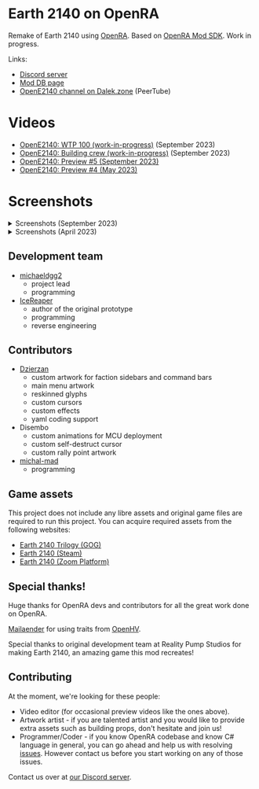 # Earth 2140 on OpenRA

Remake of Earth 2140 using [OpenRA](https://github.com/OpenRA/OpenRA). Based on [OpenRA Mod SDK](https://github.com/OpenRA/OpenRAModSDK). Work in progress.

Links:
* [Discord server](https://discord.gg/KNcX5BxA37)
* [Mod DB page](https://www.moddb.com/mods/opene2140)
* [OpenE2140 channel on Dalek.zone](https://dalek.zone/c/opene2140/videos) (PeerTube)

# Videos

- [OpenE2140: WTP 100 (work-in-progress)](https://dalek.zone/w/5PQVHZeiykAEUtauUHacXB) (September 2023)
- [OpenE2140: Building crew (work-in-progress)](https://dalek.zone/w/s8USh5aPcZ9G97EDTc95AG) (September 2023)
- [OpenE2140: Preview #5 (September 2023)](https://dalek.zone/w/gKjFswJPwu41fFrAX9TcRu)
- [OpenE2140: Preview #4 (May 2023)](https://dalek.zone/w/qJBKYThEApfiexosS1iNKM)

# Screenshots

<details>
	<summary>Screenshots (September 2023)</summary>
	<a href="https://github.com/OpenE2140/OpenE2140/assets/119738087/d75532d4-bc0f-47e3-b292-5c63c6ddd1b2"><img src="https://github.com/OpenE2140/OpenE2140/assets/119738087/d75532d4-bc0f-47e3-b292-5c63c6ddd1b2" height="200"></a>
	<a href="https://github.com/OpenE2140/OpenE2140/assets/119738087/2a031065-c5a3-429b-85fb-6ceb1847b40a"><img src="https://github.com/OpenE2140/OpenE2140/assets/119738087/2a031065-c5a3-429b-85fb-6ceb1847b40a" height="200"></a>
	<a href="https://github-production-user-asset-6210df.s3.amazonaws.com/119738087/264778455-e0d21b3d-5f21-4468-9a0a-0b0972ef41e5.gif"><img src="https://github-production-user-asset-6210df.s3.amazonaws.com/119738087/264778455-e0d21b3d-5f21-4468-9a0a-0b0972ef41e5.gif" height="200"></a>
	<a href="https://github.com/OpenE2140/OpenE2140/assets/119738087/7e586d6e-a2e9-4729-a668-7db284f9c35b"><img src="https://github.com/OpenE2140/OpenE2140/assets/119738087/7e586d6e-a2e9-4729-a668-7db284f9c35b" height="200"></a>
	<a href="https://github.com/OpenE2140/OpenE2140/assets/119738087/e800609f-846b-4abb-89e8-e404c9e08296"><img src="https://github.com/OpenE2140/OpenE2140/assets/119738087/e800609f-846b-4abb-89e8-e404c9e08296" height="200"></a>
	<a href="https://github.com/OpenE2140/OpenE2140/assets/119738087/fd397d13-58ee-4341-93d6-8f11293a976f"><img src="https://github.com/OpenE2140/OpenE2140/assets/119738087/fd397d13-58ee-4341-93d6-8f11293a976f" height="200"></a>
	<a href="https://github.com/OpenE2140/OpenE2140/assets/119738087/b9f0444e-7cd3-4813-bd14-33bd6bb92c4e"><img src="https://github.com/OpenE2140/OpenE2140/assets/119738087/b9f0444e-7cd3-4813-bd14-33bd6bb92c4e" height="200"></a>
	<a href="https://github.com/OpenE2140/OpenE2140/assets/119738087/ff0bf226-96fa-44e5-9979-15eabf743c19"><img src="https://github.com/OpenE2140/OpenE2140/assets/119738087/ff0bf226-96fa-44e5-9979-15eabf743c19" height="200"></a>
	<a href="https://github.com/OpenE2140/OpenE2140/assets/119738087/70f01e3a-ca04-4f38-98d2-4d4f24e36420"><img src="https://github.com/OpenE2140/OpenE2140/assets/119738087/70f01e3a-ca04-4f38-98d2-4d4f24e36420" height="200"></a>
	<a href="https://github.com/OpenE2140/OpenE2140/assets/119738087/9a454dbd-2dad-44b2-948a-2c35e784b877"><img src="https://github.com/OpenE2140/OpenE2140/assets/119738087/9a454dbd-2dad-44b2-948a-2c35e784b877" height="200"></a>
</details>

<details>
	<summary>Screenshots (April 2023)</summary>
	<a href="https://user-images.githubusercontent.com/119738087/233852237-1ed43c3f-3c52-4aba-ae8f-ad365d25e4da.png"><img src="https://user-images.githubusercontent.com/119738087/233852237-1ed43c3f-3c52-4aba-ae8f-ad365d25e4da.png" height="200"></a>
	<a href="https://user-images.githubusercontent.com/119738087/233852255-7cfd6fd2-e546-49b5-8c97-d28f20f7c26d.png"><img src="https://user-images.githubusercontent.com/119738087/233852255-7cfd6fd2-e546-49b5-8c97-d28f20f7c26d.png" height="200"></a>
	<a href="https://user-images.githubusercontent.com/119738087/233851983-8fe8d552-4684-4dda-bb05-adea7874b3e3.png"><img src="https://user-images.githubusercontent.com/119738087/233851983-8fe8d552-4684-4dda-bb05-adea7874b3e3.png" height="200"></a>
	<a href="https://user-images.githubusercontent.com/119738087/231708102-c7688547-0a58-4394-bbb5-26ed2c449972.png"><img src="https://user-images.githubusercontent.com/119738087/231708102-c7688547-0a58-4394-bbb5-26ed2c449972.png" height="200"></a>
	<a href="https://user-images.githubusercontent.com/119738087/231708121-ffa428f1-b5df-4417-8203-7199a3ca6e43.png"><img src="https://user-images.githubusercontent.com/119738087/231708121-ffa428f1-b5df-4417-8203-7199a3ca6e43.png" height="200"></a>
	<a href="https://user-images.githubusercontent.com/119738087/231708287-1b0b52c8-d6c5-491b-9387-83357966a9ec.gif"><img src="https://user-images.githubusercontent.com/119738087/231708287-1b0b52c8-d6c5-491b-9387-83357966a9ec.gif" height="200"></a>
</details>

## Development team

- [michaeldgg2](https://github.com/michaeldgg2)
	* project lead
	* programming
- [IceReaper](https://github.com/IceReaper)
	* author of the original prototype
	* programming
	* reverse engineering

## Contributors

- [Dzierzan](https://github.com/Dzierzan)
	* custom artwork for faction sidebars and command bars
	* main menu artwork
	* reskinned glyphs
	* custom cursors
	* custom effects
	* yaml coding support
- Disembo
	* custom animations for MCU deployment
	* custom self-destruct cursor
	* custom rally point artwork
- [michal-mad](https://github.com/michal-mad)
	* programming

## Game assets

This project does not include any libre assets and original game files are required to run this project. You can acquire required assets from the following websites:

- [Earth 2140 Trilogy (GOG)](https://www.gog.com/game/earth_2140_trilogy)
- [Earth 2140 (Steam)](https://store.steampowered.com/app/253860/Earth_2140/)
- [Earth 2140 (Zoom Platform)](https://www.zoom-platform.com/product/earth-2140-trilogy)

## Special thanks!

Huge thanks for OpenRA devs and contributors for all the great work done on OpenRA.

[Mailaender](https://github.com/Mailaender) for using traits from [OpenHV](https://github.com/OpenHV/OpenHV).

Special thanks to original development team at Reality Pump Studios for making Earth 2140, an amazing game this mod recreates!

## Contributing

At the moment, we're looking for these people:
- Video editor (for occasional preview videos like the ones above).
- Artwork artist - if you are talented artist and you would like to provide extra assets such as building props, don't hesitate and join us!
- Programmer/Coder - if you know OpenRA codebase and know C# language in general, you can go ahead and help us with resolving [issues](https://github.com/OpenE2140/OpenE2140/issues). However contact us before you start working on any of those issues.


Contact us over at [our Discord server](https://discord.gg/KNcX5BxA37).

